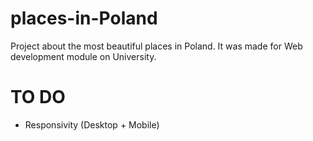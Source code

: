 # places-in-Poland
Project about the most beautiful places in Poland. It was made for Web development module on University.
 



# TO DO

- Responsivity (Desktop + Mobile)
